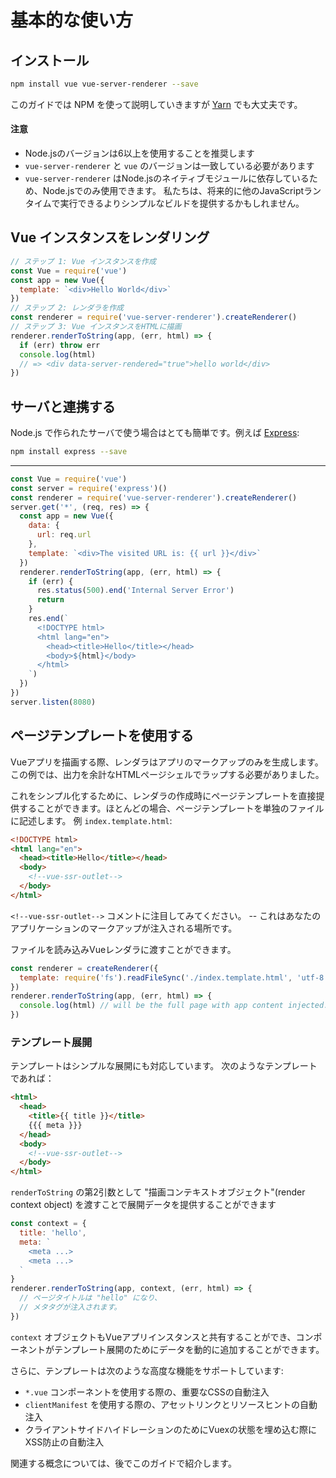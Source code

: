 # 基本的な使い方

## インストール

```bash
npm install vue vue-server-renderer --save
```

このガイドでは NPM を使って説明していきますが [Yarn](https://yarnpkg.com/en/) でも大丈夫です。

#### 注意

- Node.jsのバージョンは6以上を使用することを推奨します
- `vue-server-renderer` と `vue` のバージョンは一致している必要があります
- `vue-server-renderer` はNode.jsのネイティブモジュールに依存しているため、Node.jsでのみ使用できます。 私たちは、将来的に他のJavaScriptランタイムで実行できるよりシンプルなビルドを提供するかもしれません。

## Vue インスタンスをレンダリング

```js
// ステップ 1: Vue インスタンスを作成
const Vue = require('vue')
const app = new Vue({
  template: `<div>Hello World</div>`
})
// ステップ 2: レンダラを作成
const renderer = require('vue-server-renderer').createRenderer()
// ステップ 3: Vue インスタンスをHTMLに描画
renderer.renderToString(app, (err, html) => {
  if (err) throw err
  console.log(html)
  // => <div data-server-rendered="true">hello world</div>
})
```

## サーバと連携する

Node.js で作られたサーバで使う場合はとても簡単です。例えば [Express](https://expressjs.com/):

```bash
npm install express --save
```

---

```js
const Vue = require('vue')
const server = require('express')()
const renderer = require('vue-server-renderer').createRenderer()
server.get('*', (req, res) => {
  const app = new Vue({
    data: {
      url: req.url
    },
    template: `<div>The visited URL is: {{ url }}</div>`
  })
  renderer.renderToString(app, (err, html) => {
    if (err) {
      res.status(500).end('Internal Server Error')
      return
    }
    res.end(`
      <!DOCTYPE html>
      <html lang="en">
        <head><title>Hello</title></head>
        <body>${html}</body>
      </html>
    `)
  })
})
server.listen(8080)
```

## ページテンプレートを使用する

Vueアプリを描画する際、レンダラはアプリのマークアップのみを生成します。この例では、出力を余計なHTMLページシェルでラップする必要がありました。

これをシンプル化するために、レンダラの作成時にページテンプレートを直接提供することができます。ほとんどの場合、ページテンプレートを単独のファイルに記述します。 例 `index.template.html`:

```html
<!DOCTYPE html>
<html lang="en">
  <head><title>Hello</title></head>
  <body>
    <!--vue-ssr-outlet-->
  </body>
</html>
```

`<!--vue-ssr-outlet-->` コメントに注目してみてください。 -- これはあなたのアプリケーションのマークアップが注入される場所です。

ファイルを読み込みVueレンダラに渡すことができます。

```js
const renderer = createRenderer({
  template: require('fs').readFileSync('./index.template.html', 'utf-8')
})
renderer.renderToString(app, (err, html) => {
  console.log(html) // will be the full page with app content injected.
})
```

### テンプレート展開

テンプレートはシンプルな展開にも対応しています。 次のようなテンプレートであれば：

```html
<html>
  <head>
    <title>{{ title }}</title>
    {{{ meta }}}
  </head>
  <body>
    <!--vue-ssr-outlet-->
  </body>
</html>
```

`renderToString` の第2引数として "描画コンテキストオブジェクト"(render context object) を渡すことで展開データを提供することができます

```js
const context = {
  title: 'hello',
  meta: `
    <meta ...>
    <meta ...>
  `
}
renderer.renderToString(app, context, (err, html) => {
  // ページタイトルは "hello" になり、
  // メタタグが注入されます。
})
```

`context` オブジェクトもVueアプリインスタンスと共有することができ、コンポーネントがテンプレート展開のためにデータを動的に追加することができます。

さらに、テンプレートは次のような高度な機能をサポートしています:

- `*.vue` コンポーネントを使用する際の、重要なCSSの自動注入
- `clientManifest` を使用する際の、アセットリンクとリソースヒントの自動注入
- クライアントサイドハイドレーションのためにVuexの状態を埋め込む際にXSS防止の自動注入

関連する概念については、後でこのガイドで紹介します。
